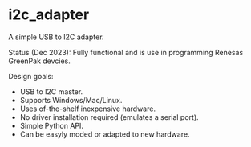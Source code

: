 # i2c_adapter
A simple USB to I2C adapter.

Status (Dec 2023): Fully functional and is use in programming Renesas GreenPak devcies.

Design goals:
* USB to I2C master.
* Supports Windows/Mac/Linux.
* Uses of-the-shelf inexpensive hardware.
* No driver installation required (emulates a serial port).
* Simple Python API.
* Can be easyly moded or adapted to new hardware.
